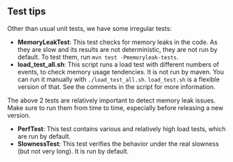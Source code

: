 ## Test tips

Other than usual unit tests, we have some irregular tests:

- **MemoryLeakTest**: This test checks for memory leaks in the code. As they are slow and its results are not deterministic, they are not run by default. To test them, run `mvn test -Pmemoryleak-tests`.
- **load_test_all.sh**: This script runs a load test with different numbers of events, to check memory usage tendencies. It is not run by maven. You can run it manually with `./load_test_all.sh`. `load_test.sh` is a flexible version of that. See the comments in the script for more information.

The above 2 tests are relatively important to detect memory leak issues. Make sure to run them from time to time, especially before releasing a new version.

- **PerfTest**: This test contains various and relatively high load tests, which are run by default.
- **SlownessTest**: This test verifies the behavior under the real slowness (but not very long). It is run by default.
